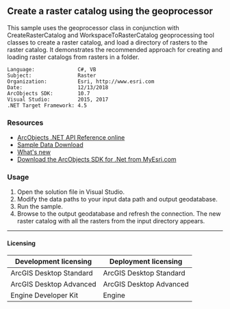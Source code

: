 ## Create a raster catalog using the geoprocessor

This sample uses the geoprocessor class in conjunction with CreateRasterCatalog and WorkspaceToRasterCatalog geoprocessing tool classes to create a raster catalog, and load a directory of rasters to the raster catalog. It demonstrates the recommended approach for creating and loading raster catalogs from rasters in a folder.  


<!-- TODO: Fill this section below with metadata about this sample-->
```
Language:              C#, VB
Subject:               Raster
Organization:          Esri, http://www.esri.com
Date:                  12/13/2018
ArcObjects SDK:        10.7
Visual Studio:         2015, 2017
.NET Target Framework: 4.5
```

### Resources

* [ArcObjects .NET API Reference online](http://desktop.arcgis.com/en/arcobjects/latest/net/webframe.htm)  
* [Sample Data Download](../../releases)  
* [What's new](http://desktop.arcgis.com/en/arcobjects/latest/net/webframe.htm#91cabc68-2271-400a-8ff9-c7fb25108546.htm)  
* [Download the ArcObjects SDK for .Net from MyEsri.com](https://my.esri.com/)  

### Usage
1. Open the solution file in Visual Studio.  
1. Modify the data paths to your input data path and output geodatabase.  
1. Run the sample.  
1. Browse to the output geodatabase and refresh the connection. The new raster catalog with all the rasters from the input directory appears.  









---------------------------------

#### Licensing  
| Development licensing | Deployment licensing | 
| ------------- | ------------- | 
| ArcGIS Desktop Standard | ArcGIS Desktop Standard |  
| ArcGIS Desktop Advanced | ArcGIS Desktop Advanced |  
| Engine Developer Kit | Engine |  


